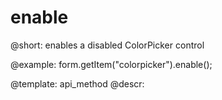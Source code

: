 enable
=============

@short: enables a disabled ColorPicker control





@example:
form.getItem("colorpicker").enable();


@template: api_method
@descr:


